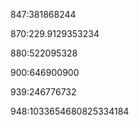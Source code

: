 847:381868244

870:229.9129353234

880:522095328

900:646900900

939:246776732

948:1033654680825334184

